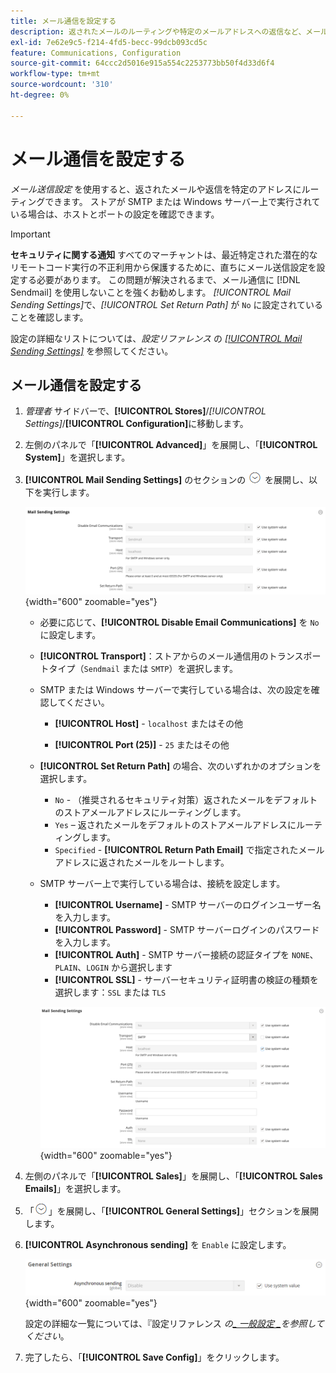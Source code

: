 ```yaml
---
title: メール通信を設定する
description: 返されたメールのルーティングや特定のメールアドレスへの返信など、メール通信を設定する方法を説明します。
exl-id: 7e62e9c5-f214-4fd5-becc-99dcb093cd5c
feature: Communications, Configuration
source-git-commit: 64ccc2d5016e915a554c2253773bb50f4d33d6f4
workflow-type: tm+mt
source-wordcount: '310'
ht-degree: 0%

---
```


# メール通信を設定する

_メール送信設定_ を使用すると、返されたメールや返信を特定のアドレスにルーティングできます。 ストアが SMTP または Windows サーバー上で実行されている場合は、ホストとポートの設定を確認できます。

>[!IMPORTANT]
>
>**セキュリティに関する通知** すべてのマーチャントは、最近特定された潜在的なリモートコード実行の不正利用から保護するために、直ちにメール送信設定を設定する必要があります。 この問題が解決されるまで、メール通信に [!DNL Sendmail] を使用しないことを強くお勧めします。 _[!UICONTROL Mail Sending Settings]_&#x200B;で、_[!UICONTROL Set Return Path]_ が `No` に設定されていることを確認します。

設定の詳細なリストについては、_設定リファレンス_ の [_[!UICONTROL Mail Sending Settings]_](../configuration-reference/advanced/system.md) を参照してください。

## メール通信を設定する

1. _管理者_ サイドバーで、**[!UICONTROL Stores]**/_[!UICONTROL Settings]_/**[!UICONTROL Configuration]**&#x200B;に移動します。

1. 左側のパネルで「**[!UICONTROL Advanced]**」を展開し、「**[!UICONTROL System]**」を選択します。

1. **[!UICONTROL Mail Sending Settings]** のセクションの ![&#x200B; 展開セレクター &#x200B;](../assets/icon-display-expand.png) を展開し、以下を実行します。

   ![&#x200B; 詳細設定 – メール送信設定 &#x200B;](../configuration-reference/advanced/assets/system-mail-sending-settings.png){width="600" zoomable="yes"}

   - 必要に応じて、**[!UICONTROL Disable Email Communications]** を `No` に設定します。

   - **[!UICONTROL Transport]**：ストアからのメール通信用のトランスポートタイプ（`Sendmail` または `SMTP`）を選択します。

   - SMTP または Windows サーバーで実行している場合は、次の設定を確認してください。

      - **[!UICONTROL Host]** - `localhost` またはその他

      - **[!UICONTROL Port (25)]** - `25` またはその他

   - **[!UICONTROL Set Return Path]** の場合、次のいずれかのオプションを選択します。

      - `No` - （推奨されるセキュリティ対策）返されたメールをデフォルトのストアメールアドレスにルーティングします。
      - `Yes` – 返されたメールをデフォルトのストアメールアドレスにルーティングします。
      - `Specified` - **[!UICONTROL Return Path Email]** で指定されたメールアドレスに返されたメールをルートします。

   - SMTP サーバー上で実行している場合は、接続を設定します。

      - **[!UICONTROL Username]** - SMTP サーバーのログインユーザー名を入力します。
      - **[!UICONTROL Password]** - SMTP サーバーログインのパスワードを入力します。
      - **[!UICONTROL Auth]** - SMTP サーバー接続の認証タイプを `NONE`、`PLAIN`、`LOGIN` から選択します
      - **[!UICONTROL SSL]** - サーバーセキュリティ証明書の検証の種類を選択します：`SSL` または `TLS`

     ![&#x200B; 詳細設定 – メール送信設定 &#x200B;](../configuration-reference/advanced/assets/system-mail-sending-settings-smtp.png){width="600" zoomable="yes"}

1. 左側のパネルで「**[!UICONTROL Sales]**」を展開し、「**[!UICONTROL Sales Emails]**」を選択します。

1. 「![&#x200B; 展開セレクター &#x200B;](../assets/icon-display-expand.png)」を展開し、「**[!UICONTROL General Settings]**」セクションを展開します。

1. **[!UICONTROL Asynchronous sending]** を `Enable` に設定します。

   ![&#x200B; 販売設定 – メールの一般設定 &#x200B;](../configuration-reference/sales/assets/sales-emails-general-settings.png){width="600" zoomable="yes"}

   設定の詳細な一覧については、『設定リファレンス _の[_ 一般設定 _](../configuration-reference/sales/sales-emails.md)を参照してください_。

1. 完了したら、「**[!UICONTROL Save Config]**」をクリックします。
